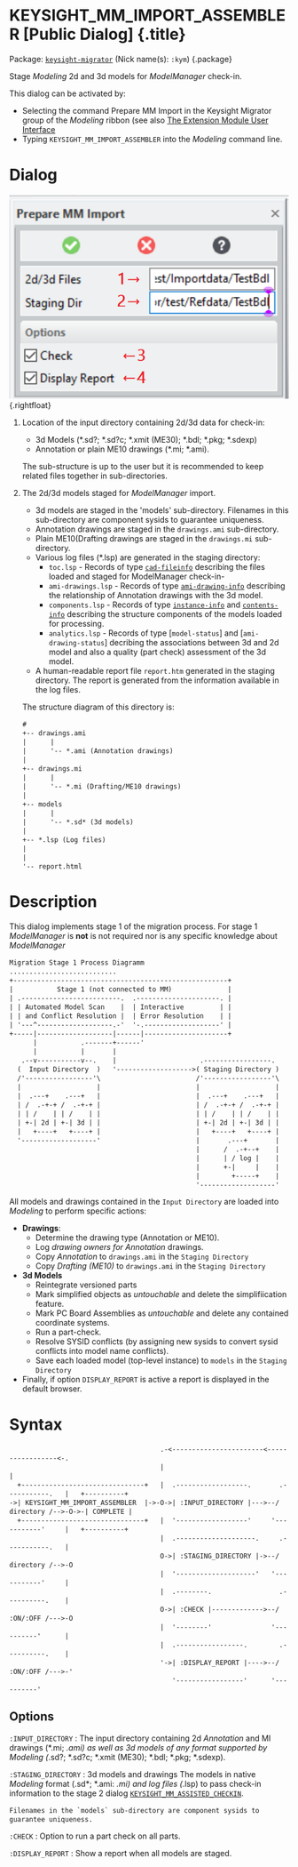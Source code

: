# KEYSIGHT_MM_IMPORT_ASSEMBLER [Public Dialog] {.title}

Package: [`keysight-migrator`](KEYSIGHT-MIGRATOR.pkg.md) (Nick name(s): `:kym`) {.package}

Stage _Modeling_ 2d and 3d models for _ModelManager_ check-in.

This dialog can be activated by:
* Selecting the command Prepare MM Import in the Keysight Migrator group
  of the _Modeling_ ribbon (see also [The Extension Module User Interface](../UI.md)
* Typing `KEYSIGHT_MM_IMPORT_ASSEMBLER` into the _Modeling_ command line.

# Dialog

![Import Assembler Screenshot](images/Assembler.png){.rightfloat}

1. Location of the input directory containing 2d/3d data for check-in:
   * 3d Models (*.sd?; *.sd?c; *.xmit (ME30); *.bdl; *.pkg; *.sdexp)
   * Annotation or plain ME10 drawings (*.mi; *.ami).

   The sub-structure is up to the user but it is recommended to keep related files together
   in sub-directories.

2.  The 2d/3d models staged for _ModelManager_ import.

    * 3d models are staged in the 'models' sub-directory.  Filenames in this sub-directory
      are component sysids to guarantee uniqueness.
    * Annotation drawings are staged in the `drawings.ami` sub-directory.
    * Plain ME10(Drafting drawings are staged in the `drawings.mi` sub-directory.
    * Various log files (*.lsp) are generated in the staging directory:
      * `toc.lsp` - Records of type [`cad-fileinfo`](cad-fileinfo.struct.md) describing the files
        loaded and staged for ModelManager check-in-
      * `ami-drawings.lsp` - Records of type [`ami-drawing-info`](ami-drawing-info.struct.md) describing the
        relationship of Annotation drawings with the 3d model.
      * `components.lsp` - Records of type [`instance-info`](instance-info.struct.md) and [`contents-info`](contents-info.struct.md)
        describing the structure components of the models loaded for processing.
      * `analytics.lsp` - Records of type [`model-status`] and [`ami-drawing-status`]
        decribing the associations between 3d and 2d model and also a quality (part check) assessment of the 3d model.
    * A human-readable report file `report.htm` generated in the staging directory.
      The report is generated from the information available in the log files.

    The structure diagram of this directory is:

    ~~~bob
    #
    +-- drawings.ami
    |      |
    |      '-- *.ami (Annotation drawings)
    |
    +-- drawings.mi
    |      |
    |      '-- *.mi (Drafting/ME10 drawings)
    |
    +-- models
    |      |
    |      '-- *.sd* (3d models)
    |
    +-- *.lsp (Log files)
    |
    |
    '-- report.html
    ~~~

# Description

This dialog implements stage 1 of the migration process. For stage 1 _ModelManager_ is
**not** is not required nor is any specific knowledge about _ModelManager_

~~~ bob
Migration Stage 1 Process Diagramm
...........................
+------------------------------------------------------+
|           Stage 1 (not connected to MM)              |
| .-------------------------.  .---------------------. |
| | Automated Model Scan    |  | Interactive         | |
| | and Conflict Resolution |  | Error Resolution    | |
| '---^-------------------.-'  '-.-------------------' |
+-----|-------------------|------|---------------------+
      |           .-------+------'
      |           |       |
   .--v-----------v--.    |                     .-----------------.
  (  Input Directory  )   '------------------->( Staging Directory )
  /'-----------------'\                        /'-----------------'\
  |                   |                        |                   |
  |  .---+    .---+   |                        |  .---+    .---+   |
  | /  .-+-+ /  .-+-+ |                        | /  .-+-+ /  .-+-+ |
  | | /    | | /    | |                        | | /    | | /    | |
  | +-| 2d | +-| 3d | |                        | +-| 2d | +-| 3d | |
  |   +----+   +----+ |                        |   +----+   +----+ |
  '-------------------'                        |       .---+       |
                                               |      /  .-+--+    |
                                               |      | / log |    |
                                               |      +-|     |    |
                                               |        +-----+    |
                                               '-------------------'
~~~

All models and drawings contained in the `Input Directory` are loaded into
_Modeling_ to perform specific actions:
* **Drawings**:
  * Determine the drawing type (Annotation or ME10).
  * Log _drawing owners for_ _Annotation_ drawings.
  * Copy _Annotation_ to `drawings.ami` in the `Staging Directory`
  * Copy _Drafting (ME10)_ to `drawings.ami` in the `Staging Directory`
* **3d Models**
  * Reintegrate versioned parts
  * Mark simplified objects as _untouchable_ and delete the simplifiication feature.
  * Mark PC Board Assemblies as _untouchable_ and delete any contained coordinate systems.
  * Run a part-check.
  * Resolve SYSID conflicts (by assigning new sysids to convert
    sysid conflicts into  model name conflicts).
  * Save each loaded model (top-level instance) to `models` in the `Staging Directory`
* Finally, if option `DISPLAY_REPORT` is active a report is displayed in the default browser.

# Syntax

~~~ bob
                                      .-<-----------------------<-----------------<-.
                                      |                                             |
  +-------------------------------+   |  .------------------.       .-----------.   |   +----------+
->| KEYSIGHT_MM_IMPORT_ASSEMBLER  |->-O->| :INPUT_DIRECTORY |--->--/ directory /-->-O->-| COMPLETE |
  +-------------------------------+   |  '------------------'     '-----------'     |   +----------+
                                      |  .--------------------.     .-----------.   |
                                      O->| :STAGING_DIRECTORY |->--/ directory /-->-O
                                      |  '--------------------'   '-----------'     |
                                      |  .--------.                 .----------.    |
                                      O->| :CHECK |------------->--/ :ON/:OFF /--->-O
                                      |  '--------'               '----------'      |
                                      |  .-----------------.        .----------.    |
                                      '->| :DISPLAY_REPORT |---->--/ :ON/:OFF /--->-'
                                         '-----------------'      '----------'
~~~

## Options

`:INPUT_DIRECTORY`
:   The input directory containing 2d _Annotation_ and MI drawings (*.mi; *.ami) as well as 3d models of
    any format supported by _Modeling_ (*.sd?; *.sd?c; *.xmit (ME30); *.bdl; *.pkg; *.sdexp).

`:STAGING_DIRECTORY`
:   3d models and drawings The models in native _Modeling_ format (.sd*; *.ami: *.mi) and log files (*.lsp)
    to pass check-in information to the stage 2 dialog [`KEYSIGHT_MM_ASSISTED_CHECKIN`](KEYSIGHT_MM_ASSISTED_CHECKIN.dia.md).

    Filenames in the `models` sub-directory are component sysids to guarantee uniqueness.

`:CHECK`
:   Option to run a part check on all parts.

`:DISPLAY_REPORT`
:   Show a report when all models are staged.

